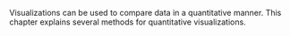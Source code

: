 Visualizations can be used to compare data in a quantitative manner. 
This chapter explains several methods for quantitative visualizations.

